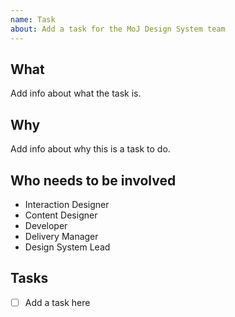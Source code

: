 ```yaml
---
name: Task
about: Add a task for the MoJ Design System team
---
```


## What
Add info about what the task is.

## Why
Add info about why this is a task to do.

## Who needs to be involved
- Interaction Designer
- Content Designer
- Developer
- Delivery Manager
- Design System Lead

## Tasks

- [ ] Add a task here
